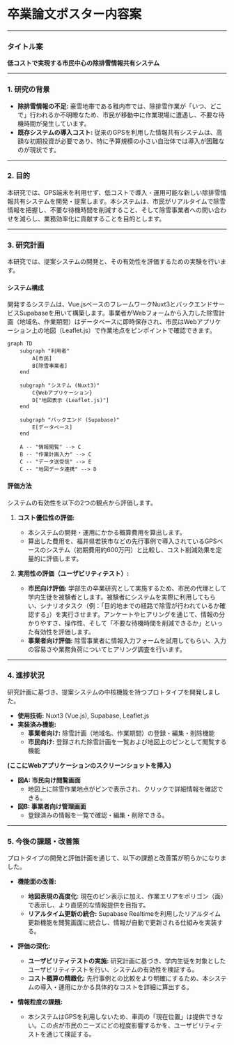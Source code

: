 # 卒業論文ポスター内容案

---

### **タイトル案**

**低コストで実現する市民中心の除排雪情報共有システム**

---

### **1. 研究の背景**

*   **除排雪情報の不足:** 豪雪地帯である稚内市では、除排雪作業が「いつ、どこで」行われるか不明瞭なため、市民が移動中に作業現場に遭遇し、不要な待機時間が発生しています。
*   **既存システムの導入コスト:** 従来のGPSを利用した情報共有システムは、高額な初期投資が必要であり、特に予算規模の小さい自治体では導入が困難なのが現状です。

---

### **2. 目的**

本研究では、GPS端末を利用せず、低コストで導入・運用可能な新しい除排雪情報共有システムを開発・提案します。本システムは、市民がリアルタイムで除雪情報を把握し、不要な待機時間を削減すること、そして除雪事業者への問い合わせを減らし、業務効率化に貢献することを目的とします。

---

### **3. 研究計画**

本研究では、提案システムの開発と、その有効性を評価するための実験を行います。

#### **システム構成**

開発するシステムは、Vue.jsベースのフレームワークNuxt3とバックエンドサービスSupabaseを用いて構築します。事業者がWebフォームから入力した除雪計画（地域名、作業期間）はデータベースに即時保存され、市民はWebアプリケーション上の地図（Leaflet.js）で作業地点をピンポイントで確認できます。

```mermaid
graph TD
    subgraph "利用者"
        A[市民]
        B[除雪事業者]
    end

    subgraph "システム (Nuxt3)"
        C{Webアプリケーション}
        D["地図表示 (Leaflet.js)"]
    end

    subgraph "バックエンド (Supabase)"
        E[データベース]
    end

    A -- "情報閲覧" --> C
    B -- "作業計画入力" --> C
    C -- "データ送受信" --> E
    C -- "地図データ連携" --> D
```

#### **評価方法**

システムの有効性を以下の2つの観点から評価します。

1.  **コスト優位性の評価:**
    *   本システムの開発・運用にかかる概算費用を算出します。
    *   算出した費用を、福井県若狭市などの先行事例で導入されているGPSベースのシステム（初期費用約600万円）と比較し、コスト削減効果を定量的に評価します。

2.  **実用性の評価（ユーザビリティテスト）:**
    *   **市民向け評価:** 学部生の卒業研究として実施するため、市民の代理として学内生徒を被験者とします。被験者にシステムを実際に利用してもらい、シナリオタスク（例：「目的地までの経路で除雪が行われているか確認する」）を実行させます。アンケートやヒアリングを通じて、情報の分かりやすさ、操作性、そして「不要な待機時間を削減できるか」といった有効性を評価します。
    *   **事業者向け評価:** 除雪事業者に情報入力フォームを試用してもらい、入力の容易さや業務負荷についてヒアリング調査を行います。


---

### **4. 進捗状況**

研究計画に基づき、提案システムの中核機能を持つプロトタイプを開発しました。

*   **使用技術:** Nuxt3 (Vue.js), Supabase, Leaflet.js
*   **実装済み機能:**
    *   **事業者向け:** 除雪計画（地域名、作業期間）の登録・編集・削除機能
    *   **市民向け:** 登録された除雪計画を一覧および地図上のピンとして閲覧する機能

**(ここにWebアプリケーションのスクリーンショットを挿入)**

*   **図A: 市民向け閲覧画面**
    *   地図上に除雪作業地点がピンで表示され、クリックで詳細情報を確認できる。
*   **図B: 事業者向け管理画面**
    *   登録済みの情報を一覧で確認・編集・削除できる。

---

### **5. 今後の課題・改善策**

プロトタイプの開発と評価計画を通じて、以下の課題と改善策が明らかになりました。

*   **機能面の改善:**
    *   **地図表現の高度化:** 現在のピン表示に加え、作業エリアをポリゴン（面）で表示し、より直感的な情報提供を目指す。
    *   **リアルタイム更新の統合:** Supabase Realtimeを利用したリアルタイム更新機能を閲覧画面に統合し、情報が自動で更新される仕組みを実装する。

*   **評価の深化:**
    *   **ユーザビリティテストの実施:** 研究計画に基づき、学内生徒を対象としたユーザビリティテストを行い、システムの有効性を検証する。
    *   **コスト概算の精緻化:** 先行事例との比較をより明確にするため、本システムの導入・運用にかかる具体的なコストを詳細に算出する。

*   **情報粒度の課題:**
    *   本システムはGPSを利用しないため、車両の「現在位置」は提供できない。この点が市民のニーズにどの程度影響するかを、ユーザビリティテストを通じて検証する。
